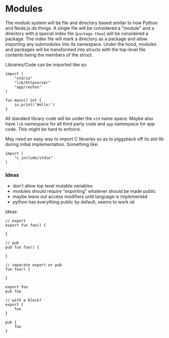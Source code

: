 # Modules

The module system will be file and directory based similar to how Python and Node.js do things.
A single file will be considered a "module" and a directory with a special index file (`package.theo`) will be considered a package.
The index file will mark a directory as a package and allow importing any submodules into its namespace.
Under the hood, modules and packages will be transformed into structs with the top-level file contents being the members of the struct.

Libraries/Code can be imported like so:
```text
import (
	"std/io"
	"lib/httpserver"
	"app/routes"
)

fun main() int {
	io.print('Hello!')
}
```
All standard library code will be under the `std` name space.
Maybe also have `lib` namespace for all third party code and `app` namespace for app code.
This might be hard to enforce.

May need an easy way to import C libraries so as to piggyback off its std-lib during initial implementation.
Something like:
```text
import (
	"c_include/stdio"
)
```

### Ideas
- don't allow top level mutable variables
- modules should require "exporting" whatever should be made public
- maybe leave out access modifiers until language is implemented
- python has everything public by default, seems to work ok

Ideas:
```text
// export
export fun foo() {

}

// pub
pub fun foo() {

}

// separate export or pub
fun foo() {

}

export foo
pub foo

// with a block?
export {
	foo
}

pub {
	foo
}

```